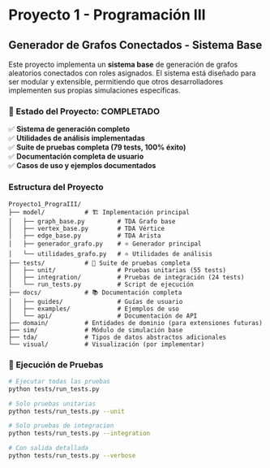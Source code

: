 # Proyecto 1 - Programación III
## Generador de Grafos Conectados - Sistema Base

Este proyecto implementa un **sistema base** de generación de grafos aleatorios conectados con roles asignados. El sistema está diseñado para ser modular y extensible, permitiendo que otros desarrolladores implementen sus propias simulaciones específicas.

### 🎯 Estado del Proyecto: COMPLETADO

✅ **Sistema de generación completo**  
✅ **Utilidades de análisis implementadas**  
✅ **Suite de pruebas completa (79 tests, 100% éxito)**  
✅ **Documentación completa de usuario**  
✅ **Casos de uso y ejemplos documentados**

### Estructura del Proyecto

```
Proyecto1_PrograIII/
├── model/           # 🏗️ Implementación principal
│   ├── graph_base.py         # TDA Grafo base
│   ├── vertex_base.py        # TDA Vértice
│   ├── edge_base.py          # TDA Arista
│   ├── generador_grafo.py    # ⭐ Generador principal
│   └── utilidades_grafo.py   # ⭐ Utilidades de análisis
├── tests/           # 🧪 Suite de pruebas completa
│   ├── unit/                 # Pruebas unitarias (55 tests)
│   ├── integration/          # Pruebas de integración (24 tests)
│   └── run_tests.py          # Script de ejecución
├── docs/            # 📚 Documentación completa
│   ├── guides/               # Guías de usuario
│   ├── examples/             # Ejemplos de uso
│   └── api/                  # Documentación de API
├── domain/          # Entidades de dominio (para extensiones futuras)
├── sim/             # Módulo de simulación base
├── tda/             # Tipos de datos abstractos adicionales
└── visual/          # Visualización (por implementar)
```

### 🚀 Ejecución de Pruebas

```bash
# Ejecutar todas las pruebas
python tests/run_tests.py

# Solo pruebas unitarias
python tests/run_tests.py --unit

# Solo pruebas de integracion  
python tests/run_tests.py --integration

# Con salida detallada
python tests/run_tests.py --verbose
```
